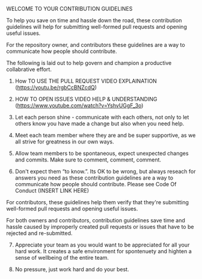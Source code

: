 WELCOME TO YOUR 
CONTRIBUTION GUIDELINES


To help you save on time and hassle down the road, 
these contribution guidelines will help for submitting well-formed pull requests and opening useful issues.

For the repository owner, and contributors these guidelines are a way to communicate how people should contribute.

The following is laid out to help govern and champion a productive collabrative effort.

1. How TO USE THE PULL REQUEST VIDEO EXPLAINATION (https://youtu.be/rgbCcBNZcdQ) 

2. HOW TO OPEN ISSUES VIDEO HELP & UNDERSTANDING (https://www.youtube.com/watch?v=YshvUGgF_3o)

3. Let each person shine - communicate with each others, not only to let others know you have made a change but also when you need help.

4. Meet each team member where they are and be super supportive, as we all strive for greatness in our own ways. 

5. Allow team members to be spontaneous, expect unexpected changes and commits. Make sure to comment, comment, comment.

6. Don't expect them “to know.”. Its OK to be wrong, but always reseach for answers you need as these contribution guidelines are a way to communicate how people should contribute. Please see Code Of Conduct (INSERT LINK HERE)

For contributors, these guidelines help them verify that they're submitting well-formed pull requests and opening useful issues.

For both owners and contributors, contribution guidelines save time and hassle caused by improperly created pull requests or issues that have to be rejected and re-submitted.

7. Appreciate your team as you would want to be appreciated for all your hard work. It creates a safe environment for spontenuety and highten a sense of wellbeing of the entire team.

8. No pressure, just work hard and do your best.
